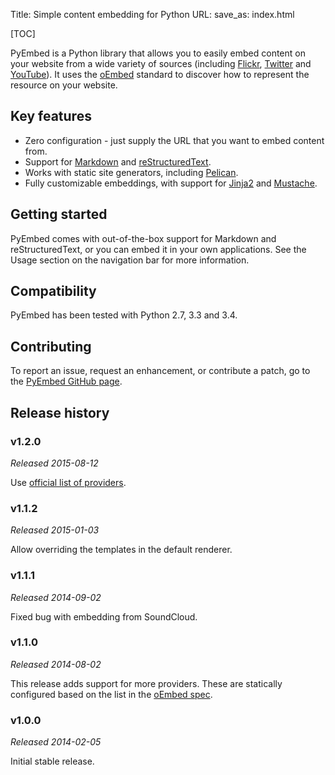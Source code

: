 Title: Simple content embedding for Python
URL:
save_as: index.html

[TOC]

PyEmbed is a Python library that allows you to easily embed content on your website from a wide variety of sources (including [Flickr](http://flickr.com/), [Twitter](http://twitter.com/) and [YouTube](http://youtube.com/)).  It uses the [oEmbed](http://www.oembed.com/) standard to discover how to represent the resource on your website.

## Key features ##

- Zero configuration - just supply the URL that you want to embed content from.
- Support for [Markdown](http://daringfireball.net/projects/markdown/) and [reStructuredText](http://docutils.sourceforge.net/rst.html).
- Works with static site generators, including [Pelican](http://docs.getpelican.com).
- Fully customizable embeddings, with support for [Jinja2](http://jinja.pocoo.org/)
 and [Mustache](http://mustache.github.io/).

## Getting started ##

PyEmbed comes with out-of-the-box support for Markdown and reStructuredText, or you can embed it in your own applications.  See the Usage section on the navigation bar for more information.

## Compatibility ##

PyEmbed has been tested with Python 2.7, 3.3 and 3.4.

## Contributing ##

To report an issue, request an enhancement, or contribute a patch, go to the [PyEmbed GitHub page](https://github.com/pyembed/).

## Release history ##

### v1.2.0 ###

*Released 2015-08-12*

Use [official list of providers](http://oembed.com/providers.json).

### v1.1.2 ###

*Released 2015-01-03*

Allow overriding the templates in the default renderer.

### v1.1.1 ###

*Released 2014-09-02*

Fixed bug with embedding from SoundCloud.

### v1.1.0 ###

*Released 2014-08-02*

This release adds support for more providers.  These are statically configured based on the list in the [oEmbed spec](http://oembed.com).

### v1.0.0 ###

*Released 2014-02-05*

Initial stable release.
